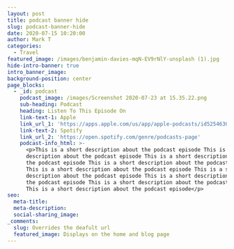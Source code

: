 ```yaml
---
layout: post
title: podcast banner hide
slug: podcast-banner-hide
date: 2020-07-15 10:20:00
author: Mark T
categories:
  - Travel
featured_image: /images/benjamin-davies-mqN-EV9rNlY-unsplash (1).jpg
hide-intro-banner: true
intro_banner_image:
background-position: center
page_blocks:
  - _id: podcast
    podcast_image: /images/Screenshot 2020-07-23 at 15.35.22.png
    sub-heading: Podcast
    heading: Listen To This Episode On
    link-text-1: Apple
    link_url_1: 'https://apps.apple.com/us/app/apple-podcasts/id525463029'
    link-text-2: Spotify
    link_url_2: 'https://open.spotify.com/genre/podcasts-page'
    podcast-info_html: >-
      <p>This is a short description about the podcast episode This is a short
      description about the podcast episode This is a short description about
      the podcast episode This is a short description about the podcast episode
      This is a short description about the podcast episode This is a short
      description about the podcast episode This is a short description about
      the podcast episode This is a short description about the podcast episode
      This is a short description about the podcast episode</p>
seo:
  meta-title:
  meta-description:
  social-sharing_image:
_comments:
  slug: Overrides the deafult url
  featured_image: Displays on the home and blog page
---
```


